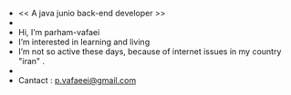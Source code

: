 -  << A java junio back-end developer >>
-  
-  Hi, I’m parham-vafaei
-  I’m interested in learning and living
-  I’m not so active these days, because of internet issues in my country "iran" .
-  
-  Cantact : p.vafaeei@gmail.com


